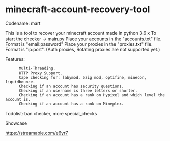 # minecraft-account-recovery-tool
Codename: mart

This is a tool to recover your minecraft account made in python 3.6
x
To start the checker -> main.py
Place your accounts in the "accounts.txt" file. Format is "email:password"
Place your proxies in the "proxies.txt" file. Format is "ip:port". (Auth proxies, Rotating proxies are not supported yet.)

Features: 

          Multi-Threading.
          HTTP Proxy Support.
          Cape checking for: labymod, 5zig mod, optifine, minecon, liquidbounce.
          Checking if an account has security questions.
          Checking if an username is three letters or shorter.
          Checking if an account has a rank on Hypixel and which level the account is.
          Checking if an account has a rank on Mineplex.
        

Todolist: ban checker, more special_checks

Showcase

https://streamable.com/e6yr7
